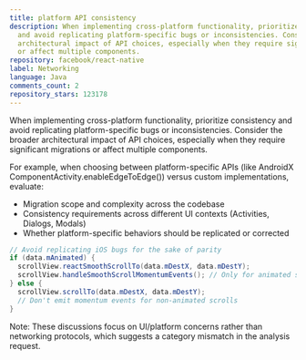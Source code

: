 ```yaml
---
title: platform API consistency
description: When implementing cross-platform functionality, prioritize consistency
  and avoid replicating platform-specific bugs or inconsistencies. Consider the broader
  architectural impact of API choices, especially when they require significant migrations
  or affect multiple components.
repository: facebook/react-native
label: Networking
language: Java
comments_count: 2
repository_stars: 123178
---
```


When implementing cross-platform functionality, prioritize consistency and avoid replicating platform-specific bugs or inconsistencies. Consider the broader architectural impact of API choices, especially when they require significant migrations or affect multiple components.

For example, when choosing between platform-specific APIs (like AndroidX ComponentActivity.enableEdgeToEdge()) versus custom implementations, evaluate:
- Migration scope and complexity across the codebase
- Consistency requirements across different UI contexts (Activities, Dialogs, Modals)
- Whether platform-specific behaviors should be replicated or corrected

```java
// Avoid replicating iOS bugs for the sake of parity
if (data.mAnimated) {
  scrollView.reactSmoothScrollTo(data.mDestX, data.mDestY);
  scrollView.handleSmoothScrollMomentumEvents(); // Only for animated scrolls
} else {
  scrollView.scrollTo(data.mDestX, data.mDestY);
  // Don't emit momentum events for non-animated scrolls
}
```

Note: These discussions focus on UI/platform concerns rather than networking protocols, which suggests a category mismatch in the analysis request.
